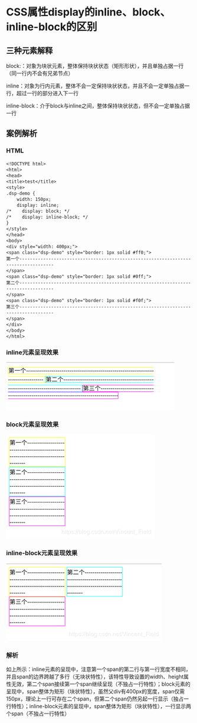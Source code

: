 # CSS属性display的inline、block、inline-block的区别

## 三种元素解释

block:：对象为块状元素，整体保持块状状态（矩形形状），并且单独占据一行（同一行内不会有兄弟节点）

inline：对象为行内元素，整体不会一定保持块状状态，并且不会一定单独占据一行，超过一行的部分进入下一行

inline-block：介于block与inline之间，整体保持块状状态，但不会一定单独占据一行

## 案例解析

### HTML

```
<!DOCTYPE html>
<html>
<head>
<title>test</title>
<style>
.dsp-demo {
    width: 150px;
    display: inline;
/*    display: block; */
/*    display: inline-block; */
}
</style>
</head>
<body>
<div style="width: 400px;">
<span class="dsp-demo" style="border: 1px solid #ff0;">
第一个-----------------------------------------------------------------------------------
</span>
<span class="dsp-demo" style="border: 1px solid #0ff;">
第二个-----------------------------------------------------------------------------------
</span>
<span class="dsp-demo" style="border: 1px solid #f0f;">
第三个-----------------------------------------------------------------------------------
</span>
</div>
</body>
</html>

```



### inline元素呈现效果
![在这里插入图片描述](./MB17093001-1.png)

### block元素呈现效果
![在这里插入图片描述](./MB17093001-2.png)

### inline-block元素呈现效果
![在这里插入图片描述](./MB17093001-3.png)

### 解析

如上所示：inline元素的呈现中，注意第一个span的第二行与第一行宽度不相同，并且span的边界跨越了多行（无块状特性），该特性导致设置的width、height属性无效，第二个span接续第一个span继续呈现（不独占一行特性）；block元素的呈现中，span整体为矩形（块状特性），虽然父div有400px的宽度，span仅需150px，理论上一行可存在二个span，但第二个span仍然另起一行显示（独占一行特性）；inline-block元素的呈现中，span整体为矩形（块状特性），一行显示两个span（不独占一行特性）

